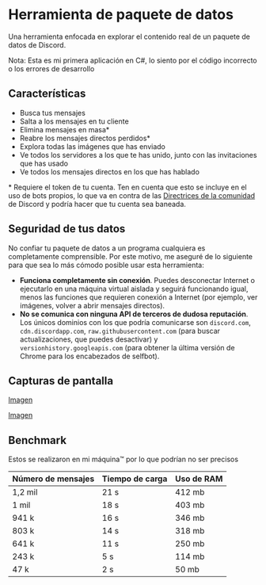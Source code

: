 # Herramienta de paquete de datos
Una herramienta enfocada en explorar el contenido real de un paquete de datos de Discord.

Nota: Esta es mi primera aplicación en C#, lo siento por el código incorrecto o los errores de desarrollo

## Características
- Busca tus mensajes
- Salta a los mensajes en tu cliente
- Elimina mensajes en masa*
- Reabre los mensajes directos perdidos*
- Explora todas las imágenes que has enviado
- Ve todos los servidores a los que te has unido, junto con las invitaciones que has usado
- Ve todos los mensajes directos en los que has hablado

\* Requiere el token de tu cuenta. Ten en cuenta que esto se incluye en el uso de bots propios, lo que va en contra de las [Directrices de la comunidad](https://discord.com/guidelines#:~:text=Do%20not%20use%20self%2Dbots%20or%20user%2Dbots) de Discord y podría hacer que tu cuenta sea baneada.

## Seguridad de tus datos
No confiar tu paquete de datos a un programa cualquiera es completamente comprensible. Por este motivo, me aseguré de lo siguiente para que sea lo más cómodo posible usar esta herramienta:
- **Funciona completamente sin conexión**. Puedes desconectar Internet o ejecutarlo en una máquina virtual aislada y seguirá funcionando igual, menos las funciones que requieren conexión a Internet (por ejemplo, ver imágenes, volver a abrir mensajes directos).
- **No se comunica con ninguna API de terceros de dudosa reputación**. Los únicos dominios con los que podría comunicarse son `discord.com`, `cdn.discordapp.com`, `raw.githubusercontent.com` (para buscar actualizaciones, que puedes desactivar) y `versionhistory.googleapis.com` (para obtener la última versión de Chrome para los encabezados de selfbot).

## Capturas de pantalla

[Imagen](https://i.ibb.co/9mzFBXfc/Captura-de-pantalla-2025-02-23-145308.png)

[Imagen](https://i.ibb.co/r2cNBjmy/Captura-de-pantalla-2025-02-23-145302.png)
## Benchmark
Estos se realizaron en mi máquina:tm: por lo que podrían no ser precisos

| Número de mensajes | Tiempo de carga | Uso de RAM |
|---------------|------------|-----------|
| 1,2 mil | 21 s | 412 mb |
| 1 mil | 18 s | 403 mb |
| 941 k | 16 s | 346 mb |
| 803 k | 14 s | 318 mb |
| 641 k | 11 s | 250 mb |
| 243 k | 5 s | 114 mb |
| 47 k | 2 s | 50 mb |
